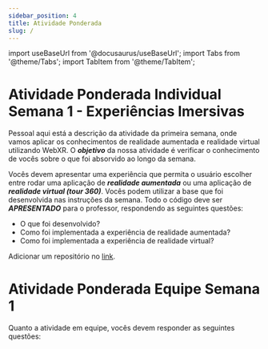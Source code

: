 ```yaml
---
sidebar_position: 4
title: Atividade Ponderada
slug: /
---
```


import useBaseUrl from '@docusaurus/useBaseUrl';
import Tabs from '@theme/Tabs';
import TabItem from '@theme/TabItem';

# Atividade Ponderada Individual Semana 1 - Experiências Imersivas

Pessoal aqui está a descrição da atividade da primeira semana, onde vamos aplicar os conhecimentos de realidade aumentada e realidade virtual utilizando WebXR. O ***objetivo*** da nossa atividade é verificar o conhecimento de vocês sobre o que foi absorvido ao longo da semana.

Vocês devem apresentar uma experiência que permita o usuário escolher entre rodar uma aplicação de ***realidade aumentada*** ou uma aplicação de ***realidade virtual (tour 360)***. Vocês podem utilizar a base que foi desenvolvida nas instruções da semana. Todo o código deve ser ***APRESENTADO*** para o professor, respondendo as seguintes questões:

- O que foi desenvolvido?
- Como foi implementada a experiência de realidade aumentada?
- Como foi implementada a experiência de realidade virtual?

Adicionar um repositório no [link](#).

# Atividade Ponderada Equipe Semana 1

Quanto a atividade em equipe, vocês devem responder as seguintes questões:

